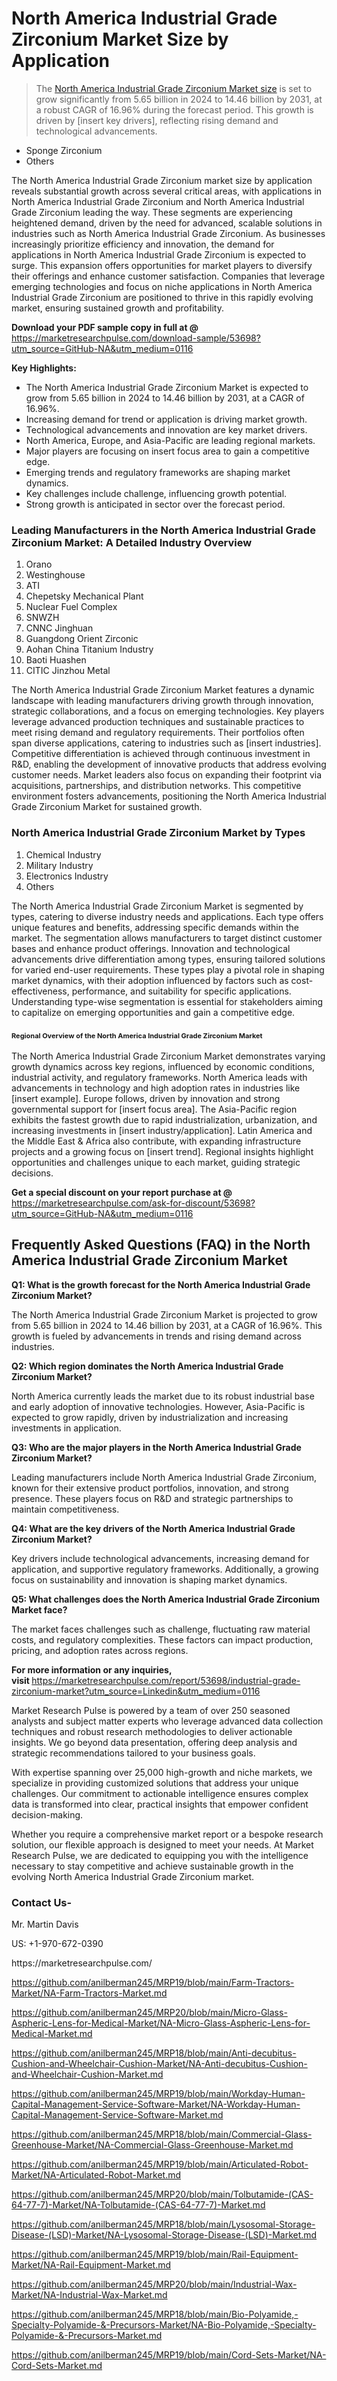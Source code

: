 <h1>North America Industrial Grade Zirconium Market&nbsp;Size by Application</h1><blockquote><p>The <a href="https://marketresearchpulse.com/download-sample/53698?utm_source=GitHub-NA&amp;utm_medium=0116">North America Industrial Grade Zirconium Market size</a> is set to grow significantly from 5.65 billion in 2024 to 14.46 billion by 2031, at a robust CAGR of 16.96% during the forecast period. This growth is driven by [insert key drivers], reflecting rising demand and technological advancements.</p></blockquote><ul><li>Sponge Zirconium<li> Others</li></ul><p>The North America Industrial Grade Zirconium market size by application reveals substantial growth across several critical areas, with applications in North America Industrial Grade Zirconium and North America Industrial Grade Zirconium leading the way. These segments are experiencing heightened demand, driven by the need for advanced, scalable solutions in industries such as North America Industrial Grade Zirconium. As businesses increasingly prioritize efficiency and innovation, the demand for applications in North America Industrial Grade Zirconium is expected to surge. This expansion offers opportunities for market players to diversify their offerings and enhance customer satisfaction. Companies that leverage emerging technologies and focus on niche applications in North America Industrial Grade Zirconium are positioned to thrive in this rapidly evolving market, ensuring sustained growth and profitability.</p><p><strong>Download your PDF sample copy in full at @ </strong><a href="https://marketresearchpulse.com/download-sample/53698?utm_source=GitHub-NA&amp;utm_medium=0116">https://marketresearchpulse.com/download-sample/53698?utm_source=GitHub-NA&amp;utm_medium=0116</a></p><p><strong>Key Highlights: </strong></p><ul><li>The North America Industrial Grade Zirconium Market is expected to grow from 5.65 billion in 2024 to 14.46 billion by 2031, at a CAGR of 16.96%.</li><li>Increasing demand for trend or application is driving market growth.</li><li>Technological advancements and innovation are key market drivers.</li><li>North America, Europe, and Asia-Pacific are leading regional markets.</li><li>Major players are focusing on insert focus area to gain a competitive edge.</li><li>Emerging trends and regulatory frameworks are shaping market dynamics.</li><li>Key challenges include challenge, influencing growth potential.</li><li>Strong growth is anticipated in sector over the forecast period.</li></ul><h3>Leading Manufacturers in the North America Industrial Grade Zirconium Market: A Detailed Industry Overview</h3><ol><li>Orano</li><li>Westinghouse</li><li>ATI</li><li>Chepetsky Mechanical Plant</li><li>Nuclear Fuel Complex</li><li>SNWZH</li><li>CNNC Jinghuan</li><li>Guangdong Orient Zirconic</li><li>Aohan China Titanium Industry</li><li>Baoti Huashen</li><li>CITIC Jinzhou Metal</li></ol><div class="flex max-w-full flex-col flex-grow"><div class="min-h-8 text-message flex w-full flex-col items-end gap-2 whitespace-normal break-words [.text-message+&amp;]:mt-5" dir="auto" data-message-author-role="assistant" data-message-id="fd8432e4-4910-450d-b182-61b7bfb0a01f" data-message-model-slug="gpt-4o"><div class="flex w-full flex-col gap-1 empty:hidden first:pt-[3px]"><div class="markdown prose w-full break-words dark:prose-invert light"><p>The North America Industrial Grade Zirconium Market features a dynamic landscape with leading manufacturers driving growth through innovation, strategic collaborations, and a focus on emerging technologies. Key players leverage advanced production techniques and sustainable practices to meet rising demand and regulatory requirements. Their portfolios often span diverse applications, catering to industries such as [insert industries]. Competitive differentiation is achieved through continuous investment in R&amp;D, enabling the development of innovative products that address evolving customer needs. Market leaders also focus on expanding their footprint via acquisitions, partnerships, and distribution networks. This competitive environment fosters advancements, positioning the North America Industrial Grade Zirconium Market for sustained growth.</p></div></div></div></div><h3>North America Industrial Grade Zirconium Market by Types</h3><ol><li>Chemical Industry<li> Military Industry<li> Electronics Industry<li> Others</li></ol><div class="flex max-w-full flex-col flex-grow"><div class="min-h-8 text-message flex w-full flex-col items-end gap-2 whitespace-normal break-words [.text-message+&amp;]:mt-5" dir="auto" data-message-author-role="assistant" data-message-id="084470be-0bb7-4664-bddf-5156b4f41249" data-message-model-slug="gpt-4o-mini"><div class="flex w-full flex-col gap-1 empty:hidden first:pt-[3px]"><div class="markdown prose w-full break-words dark:prose-invert light"><p>The North America Industrial Grade Zirconium Market is segmented by types, catering to diverse industry needs and applications. Each type offers unique features and benefits, addressing specific demands within the market. The segmentation allows manufacturers to target distinct customer bases and enhance product offerings. Innovation and technological advancements drive differentiation among types, ensuring tailored solutions for varied end-user requirements. These types play a pivotal role in shaping market dynamics, with their adoption influenced by factors such as cost-effectiveness, performance, and suitability for specific applications. Understanding type-wise segmentation is essential for stakeholders aiming to capitalize on emerging opportunities and gain a competitive edge.</p></div></div></div></div><h3><span style="font-size: 11px;">Regional Overview of the North America Industrial Grade Zirconium Market</span></h3><div class="flex max-w-full flex-col flex-grow"><div class="min-h-8 text-message flex w-full flex-col items-end gap-2 whitespace-normal break-words [.text-message+&amp;]:mt-5" dir="auto" data-message-author-role="assistant" data-message-id="e9038762-ce64-4e30-91c9-9bd413514231" data-message-model-slug="gpt-4o-mini"><div class="flex w-full flex-col gap-1 empty:hidden first:pt-[3px]"><div class="markdown prose w-full break-words dark:prose-invert light"><p>The North America Industrial Grade Zirconium Market demonstrates varying growth dynamics across key regions, influenced by economic conditions, industrial activity, and regulatory frameworks. North America leads with advancements in technology and high adoption rates in industries like [insert example]. Europe follows, driven by innovation and strong governmental support for [insert focus area]. The Asia-Pacific region exhibits the fastest growth due to rapid industrialization, urbanization, and increasing investments in [insert industry/application]. Latin America and the Middle East &amp; Africa also contribute, with expanding infrastructure projects and a growing focus on [insert trend]. Regional insights highlight opportunities and challenges unique to each market, guiding strategic decisions.</p></div></div></div></div><p><strong>Get a special discount on your report purchase at @ </strong><a href="https://marketresearchpulse.com/ask-for-discount/53698?utm_source=GitHub-NA&amp;utm_medium=0116">https://marketresearchpulse.com/ask-for-discount/53698?utm_source=GitHub-NA&amp;utm_medium=0116</a></p><h2>Frequently Asked Questions (FAQ) in the North America Industrial Grade Zirconium Market</h2><p><strong>Q1: What is the growth forecast for the North America Industrial Grade Zirconium Market?</strong></p><p>The North America Industrial Grade Zirconium Market is projected to grow from 5.65 billion in 2024 to 14.46 billion by 2031, at a CAGR of 16.96%. This growth is fueled by advancements in trends and rising demand across industries.</p><p><strong>Q2: Which region dominates the North America Industrial Grade Zirconium Market?</strong></p><p>North America currently leads the market due to its robust industrial base and early adoption of innovative technologies. However, Asia-Pacific is expected to grow rapidly, driven by industrialization and increasing investments in application.</p><p><strong>Q3: Who are the major players in the North America Industrial Grade Zirconium Market?</strong></p><p>Leading manufacturers include North America Industrial Grade Zirconium, known for their extensive product portfolios, innovation, and strong presence. These players focus on R&amp;D and strategic partnerships to maintain competitiveness.</p><p><strong>Q4: What are the key drivers of the North America Industrial Grade Zirconium Market?</strong></p><p>Key drivers include technological advancements, increasing demand for application, and supportive regulatory frameworks. Additionally, a growing focus on sustainability and innovation is shaping market dynamics.</p><p><strong>Q5: What challenges does the North America Industrial Grade Zirconium Market face?</strong></p><p>The market faces challenges such as challenge, fluctuating raw material costs, and regulatory complexities. These factors can impact production, pricing, and adoption rates across regions.</p><p><strong>For more information or any inquiries, visit&nbsp;</strong><a href="https://marketresearchpulse.com/report/53698/industrial-grade-zirconium-market?utm_source=Linkedin&utm_medium=0116">https://marketresearchpulse.com/report/53698/industrial-grade-zirconium-market?utm_source=Linkedin&utm_medium=0116</a></p><p>Market Research Pulse is powered by a team of over 250 seasoned analysts and subject matter experts who leverage advanced data collection techniques and robust research methodologies to deliver actionable insights. We go beyond data presentation, offering deep analysis and strategic recommendations tailored to your business goals.</p><p>With expertise spanning over 25,000 high-growth and niche markets, we specialize in providing customized solutions that address your unique challenges. Our commitment to actionable intelligence ensures complex data is transformed into clear, practical insights that empower confident decision-making.</p><p>Whether you require a comprehensive market report or a bespoke research solution, our flexible approach is designed to meet your needs. At Market Research Pulse, we are dedicated to equipping you with the intelligence necessary to stay competitive and achieve sustainable growth in the evolving North America Industrial Grade Zirconium market.</p><h3><strong>Contact Us-</strong></h3><p>Mr. Martin Davis</p><p>US: +1-970-672-0390</p><p>https://marketresearchpulse.com/</p><p><a href="https://github.com/anilberman245/MRP19/blob/main/Farm-Tractors-Market/NA-Farm-Tractors-Market.md">https://github.com/anilberman245/MRP19/blob/main/Farm-Tractors-Market/NA-Farm-Tractors-Market.md</a></p><p><a href="https://github.com/anilberman245/MRP20/blob/main/Micro-Glass-Aspheric-Lens-for-Medical-Market/NA-Micro-Glass-Aspheric-Lens-for-Medical-Market.md">https://github.com/anilberman245/MRP20/blob/main/Micro-Glass-Aspheric-Lens-for-Medical-Market/NA-Micro-Glass-Aspheric-Lens-for-Medical-Market.md</a></p><p><a href="https://github.com/anilberman245/MRP18/blob/main/Anti-decubitus-Cushion-and-Wheelchair-Cushion-Market/NA-Anti-decubitus-Cushion-and-Wheelchair-Cushion-Market.md">https://github.com/anilberman245/MRP18/blob/main/Anti-decubitus-Cushion-and-Wheelchair-Cushion-Market/NA-Anti-decubitus-Cushion-and-Wheelchair-Cushion-Market.md</a></p><p><a href="https://github.com/anilberman245/MRP19/blob/main/Workday-Human-Capital-Management-Service-Software-Market/NA-Workday-Human-Capital-Management-Service-Software-Market.md">https://github.com/anilberman245/MRP19/blob/main/Workday-Human-Capital-Management-Service-Software-Market/NA-Workday-Human-Capital-Management-Service-Software-Market.md</a></p><p><a href="https://github.com/anilberman245/MRP18/blob/main/Commercial-Glass-Greenhouse-Market/NA-Commercial-Glass-Greenhouse-Market.md">https://github.com/anilberman245/MRP18/blob/main/Commercial-Glass-Greenhouse-Market/NA-Commercial-Glass-Greenhouse-Market.md</a></p><p><a href="https://github.com/anilberman245/MRP19/blob/main/Articulated-Robot-Market/NA-Articulated-Robot-Market.md">https://github.com/anilberman245/MRP19/blob/main/Articulated-Robot-Market/NA-Articulated-Robot-Market.md</a></p><p><a href="https://github.com/anilberman245/MRP20/blob/main/Tolbutamide-(CAS-64-77-7)-Market/NA-Tolbutamide-(CAS-64-77-7)-Market.md">https://github.com/anilberman245/MRP20/blob/main/Tolbutamide-(CAS-64-77-7)-Market/NA-Tolbutamide-(CAS-64-77-7)-Market.md</a></p><p><a href="https://github.com/anilberman245/MRP18/blob/main/Lysosomal-Storage-Disease-(LSD)-Market/NA-Lysosomal-Storage-Disease-(LSD)-Market.md">https://github.com/anilberman245/MRP18/blob/main/Lysosomal-Storage-Disease-(LSD)-Market/NA-Lysosomal-Storage-Disease-(LSD)-Market.md</a></p><p><a href="https://github.com/anilberman245/MRP19/blob/main/Rail-Equipment-Market/NA-Rail-Equipment-Market.md">https://github.com/anilberman245/MRP19/blob/main/Rail-Equipment-Market/NA-Rail-Equipment-Market.md</a></p><p><a href="https://github.com/anilberman245/MRP20/blob/main/Industrial-Wax-Market/NA-Industrial-Wax-Market.md">https://github.com/anilberman245/MRP20/blob/main/Industrial-Wax-Market/NA-Industrial-Wax-Market.md</a></p><p><a href="https://github.com/anilberman245/MRP18/blob/main/Bio-Polyamide,-Specialty-Polyamide-&-Precursors-Market/NA-Bio-Polyamide,-Specialty-Polyamide-&-Precursors-Market.md">https://github.com/anilberman245/MRP18/blob/main/Bio-Polyamide,-Specialty-Polyamide-&-Precursors-Market/NA-Bio-Polyamide,-Specialty-Polyamide-&-Precursors-Market.md</a></p><p><a href="https://github.com/anilberman245/MRP19/blob/main/Cord-Sets-Market/NA-Cord-Sets-Market.md">https://github.com/anilberman245/MRP19/blob/main/Cord-Sets-Market/NA-Cord-Sets-Market.md</a></p>
